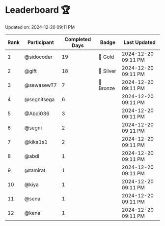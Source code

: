 # Leaderboard 🏆

Updated on: 2024-12-20 09:11 PM

| Rank | Participant       | Completed Days | Badge      | Last Updated         |
|------|-------------------|----------------|------------|----------------------|
| 1    | @sidocoder        | 19             | 🏅 Gold     | 2024-12-20 09:11 PM |
| 2    | @gift             | 18             | 🥈 Silver   | 2024-12-20 09:11 PM |
| 3    | @sewasewT7        | 7              | 🥉 Bronze   | 2024-12-20 09:11 PM |
| 4    | @segnitsega       | 6              |            | 2024-12-20 09:11 PM |
| 5    | @Abdi036          | 3              |            | 2024-12-20 09:11 PM |
| 6    | @segni            | 2              |            | 2024-12-20 09:11 PM |
| 7    | @kika1s1          | 2              |            | 2024-12-20 09:11 PM |
| 8    | @abdi             | 1              |            | 2024-12-20 09:11 PM |
| 9    | @tamirat          | 1              |            | 2024-12-20 09:11 PM |
| 10   | @kiya             | 1              |            | 2024-12-20 09:11 PM |
| 11   | @sena             | 1              |            | 2024-12-20 09:11 PM |
| 12   | @kena             | 1              |            | 2024-12-20 09:11 PM |
